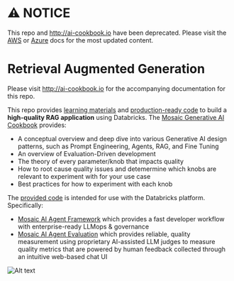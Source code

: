 # ⚠️ NOTICE

This repo and http://ai-cookbook.io have been deprecated. Please visit the [AWS](https://docs.databricks.com/aws/en/generative-ai/tutorials/ai-cookbook/) or [Azure](https://learn.microsoft.com/en-us/azure/databricks/generative-ai/tutorials/ai-cookbook/) docs for the most updated content.

# Retrieval Augmented Generation

Please visit http://ai-cookbook.io for the accompanying documentation for this repo.

This repo provides [learning materials](https://ai-cookbook.io/) and [production-ready code](https://github.com/databricks/genai-cookbook/tree/v0.2.0/agent_app_sample_code) to build a **high-quality RAG application** using Databricks. The [Mosaic Generative AI Cookbook](https://ai-cookbook.io/) provides:

- A conceptual overview and deep dive into various Generative AI design patterns, such as Prompt Engineering, Agents, RAG, and Fine Tuning
- An overview of Evaluation-Driven development
- The theory of every parameter/knob that impacts quality
- How to root cause quality issues and detemermine which knobs are relevant to experiment with for your use case
- Best practices for how to experiment with each knob

The [provided code](https://github.com/databricks/genai-cookbook/tree/v0.2.0/agent_app_sample_code) is intended for use with the Databricks platform. Specifically:

- [Mosaic AI Agent Framework](https://docs.databricks.com/en/generative-ai/retrieval-augmented-generation.html) which provides a fast developer workflow with enterprise-ready LLMops & governance
- [Mosaic AI Agent Evaluation](https://docs.databricks.com/en/generative-ai/agent-evaluation/index.html) which provides reliable, quality measurement using proprietary AI-assisted LLM judges to measure quality metrics that are powered by human feedback collected through an intuitive web-based chat UI

![Alt text](rag_app_sample_code/dbxquality.png)
